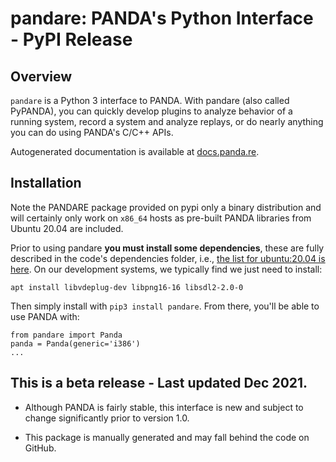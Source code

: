 pandare: PANDA's Python Interface - PyPI Release
========
Overview
--
`pandare` is a Python 3 interface to PANDA. With pandare (also called PyPANDA), you can quickly develop plugins
to analyze behavior of a running system, record a system and analyze replays, or do
nearly anything you can do using PANDA's C/C++ APIs.

Autogenerated documentation is available at [docs.panda.re](https://docs.panda.re).

Installation
--
Note the PANDARE package provided on pypi only a binary distribution and will certainly only work on `x86_64` hosts as pre-built PANDA libraries from Ubuntu 20.04 are included.

Prior to using pandare **you must install some dependencies**, these are fully described in the code's dependencies folder, i.e., [the list for ubuntu:20.04 is here](https://github.com/panda-re/panda/blob/dev/panda/dependencies/ubuntu_20.04_base.txt). On our development systems, we typically find we just need to install:
```
apt install libvdeplug-dev libpng16-16 libsdl2-2.0-0
```

Then simply install with `pip3 install pandare`. From there, you'll be able to use PANDA with:


```
from pandare import Panda
panda = Panda(generic='i386')
...
```


This is a beta release - Last updated Dec 2021.
---
* Although PANDA is fairly stable, this interface is new and subject to change significantly prior to version 1.0.

* This package is manually generated and may fall behind the code on GitHub.
